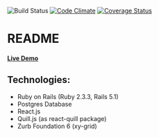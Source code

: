 ![Build Status](https://codeship.com/projects/edc99a80-c101-0135-d4b0-6eb44efcd096/status?branch=master)
[![Code Climate](https://codeclimate.com/github/justmyrealname/write_lab_app/badges/gpa.svg)](https://codeclimate.com/github/justmyrealname/write_lab_app)
[![Coverage Status](https://coveralls.io/repos/github/justmyrealname/write_lab_app/badge.svg?branch=master)](https://coveralls.io/github/justmyrealname/write_lab_app?branch=master)

# README

#### [Live Demo](http://writelab.herokuapp.com/)

## Technologies:
* Ruby on Rails (Ruby 2.3.3, Rails 5.1)
* Postgres Database
* React.js
* Quill.js (as react-quill package)
* Zurb Foundation 6 (xy-grid)
